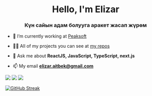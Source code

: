 <h1 align="center"> Hello, I'm Elizar</h1>
<h3 align="center">Күн сайын адам болууга арaкет жасап жүрөм</h3>

- 🔭 I’m currently working at [Peaksoft](https://peaksoft.us/)

- 👨‍💻 All of my projects you can see at [my repos](https://github.com/ElizarAitbek)

- 💬 Ask me about **ReactJS, JavaScript, TypeScript, next.js**

- 📫 My email **elizar.aitbek@gmail.com**

![](https://github-profile-summary-cards.vercel.app/api/cards/profile-details?username=ElizarAitbek&theme=graywhite)
![](https://github-profile-summary-cards.vercel.app/api/cards/most-commit-language?username=ElizarAitbek&theme=graywhite)
![](https://github-profile-summary-cards.vercel.app/api/cards/repos-per-language?username=ElizarAitbek&theme=graywhite)

[![GitHub Streak](https://streak-stats.demolab.com?user=ElizarAitbek&border_radius=7&card_width=500)](https://git.io/streak-stats)
